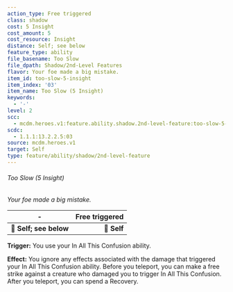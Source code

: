 ```yaml
---
action_type: Free triggered
class: shadow
cost: 5 Insight
cost_amount: 5
cost_resource: Insight
distance: Self; see below
feature_type: ability
file_basename: Too Slow
file_dpath: Shadow/2nd-Level Features
flavor: Your foe made a big mistake.
item_id: too-slow-5-insight
item_index: '03'
item_name: Too Slow (5 Insight)
keywords:
  - '-'
level: 2
scc:
  - mcdm.heroes.v1:feature.ability.shadow.2nd-level-feature:too-slow-5-insight
scdc:
  - 1.1.1:13.2.2.5:03
source: mcdm.heroes.v1
target: Self
type: feature/ability/shadow/2nd-level-feature
---
```


###### Too Slow (5 Insight)

*Your foe made a big mistake.*

| **-**                  | **Free triggered** |
| ---------------------- | -----------------: |
| **📏 Self; see below** |        **🎯 Self** |

**Trigger:** You use your In All This Confusion ability.

**Effect:** You ignore any effects associated with the damage that triggered your In All This Confusion ability. Before you teleport, you can make a free strike against a creature who damaged you to trigger In All This Confusion. After you teleport, you can spend a Recovery.
